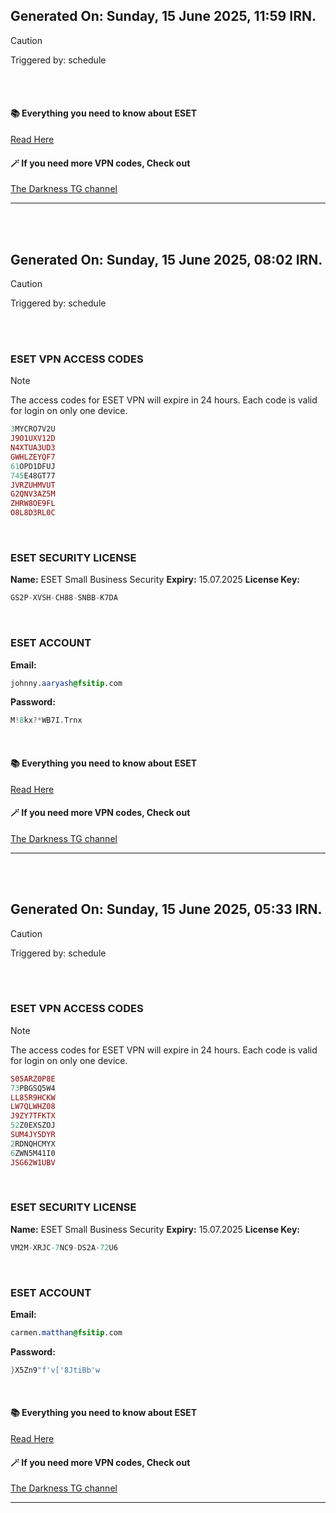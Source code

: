 ## Generated On: Sunday, 15 June 2025, 11:59 IRN.

> [!CAUTION]
> Triggered by: schedule

<br></br>

#### 📚 Everything you need to know about ESET

[Read Here](https://t.me/F_NiREvil/2113)

#### 🪄 If you need more VPN codes, Check out

[The Darkness TG channel](https://t.me/Eset_key_trial)

---

<br></br>

## Generated On: Sunday, 15 June 2025, 08:02 IRN.

> [!CAUTION]
> Triggered by: schedule

<br></br>

### ESET VPN ACCESS CODES

> [!NOTE]
> The access codes for ESET VPN will expire in 24 hours.
> Each code is valid for login on only one device.

```ruby
3MYCRO7V2U
J9O1UXV12D
N4XTUA3UD3
GWHLZEYQF7
61OPD1DFUJ
745E48GT77
JVRZUHMVUT
G2QNV3AZ5M
ZHRW8OE9FL
O8L8D3RL0C
```

</br>

### ESET SECURITY LICENSE

**Name:** ESET Small Business Security
**Expiry:** 15.07.2025
**License Key:**

```POV-Ray SDL
GS2P-XVSH-CH88-SNBB-K7DA
```

</br>

### ESET ACCOUNT

**Email:**

```CSS
johnny.aaryash@fsitip.com
```

**Password:**

```POV-Ray SDL
M!8kx?*WB7I.Trnx
```

</br>

#### 📚 Everything you need to know about ESET

[Read Here](https://t.me/F_NiREvil/2113)

#### 🪄 If you need more VPN codes, Check out

[The Darkness TG channel](https://t.me/Eset_key_trial)

---

<br></br>

## Generated On: Sunday, 15 June 2025, 05:33 IRN.

> [!CAUTION]
> Triggered by: schedule

<br></br>

### ESET VPN ACCESS CODES

> [!NOTE]
> The access codes for ESET VPN will expire in 24 hours.
> Each code is valid for login on only one device.

```ruby
S05ARZ0P8E
73PBGSQ5W4
LL85R9HCKW
LW7QLWHZ08
J9ZY7TFKTX
52Z0EXSZOJ
SUM4JY5DYR
2RDNQHCMYX
6ZWN5M41I0
JSG62W1UBV
```

</br>

### ESET SECURITY LICENSE

**Name:** ESET Small Business Security
**Expiry:** 15.07.2025
**License Key:**

```POV-Ray SDL
VM2M-XRJC-7NC9-DS2A-72U6
```

</br>

### ESET ACCOUNT

**Email:**

```CSS
carmen.matthan@fsitip.com
```

**Password:**

```POV-Ray SDL
}X5Zn9"f'v['8JtiBb'w
```

</br>

#### 📚 Everything you need to know about ESET

[Read Here](https://t.me/F_NiREvil/2113)

#### 🪄 If you need more VPN codes, Check out

[The Darkness TG channel](https://t.me/Eset_key_trial)

---

<br></br>

